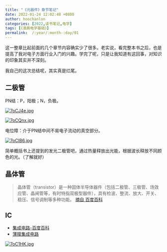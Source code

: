 ```yaml
---
title: "《元器件》章节笔记"
date: 2022-01-24 12:02:48 +0800
author: hoochanlon
categories: [2022,读书笔记,电学]
tags: [《漫画电学基础》]
permalink:  /:year/:month-:day/01
---
```


这一整章比起前面的几个章节内容确实少了很多。老实说，看完整本书之后，也是提高了我对电子方面行业入门的兴趣。学完了呢，只是让我知道有这回事，对知识的印象其实并不深刻。 

我自己的这次总结呢，其实真是烂尾。

<!-- more -->

## 二极管

PN结：P，阳极；N，负极。


[![7oCJ4e.jpg](https://s4.ax1x.com/2022/01/24/7oCJ4e.jpg)](https://imgtu.com/i/7oCJ4e)

[![7oCQnx.jpg](https://s4.ax1x.com/2022/01/24/7oCQnx.jpg)](https://imgtu.com/i/7oCQnx)

电位障：介于PN结中间不易电子流动的真空部分。

[![7oClB6.jpg](https://s4.ax1x.com/2022/01/24/7oClB6.jpg)](https://imgtu.com/i/7oClB6)

简单概括书上还提到的发光二极管吧，通过热量释放出光能，根据波长释放不同颜色的光。（了解就好）

## 晶体管

> 晶体管（transistor）是一种固体半导体器件（包括二极管、三极管、场效应管、晶闸管等，有时特指双极型器件），具有检波、整流、放大、开关、稳压、信号调制等多种功能。 [摘自 百度百科](https://baike.baidu.com/item/晶体管/569042?fr=aladdin)



## IC

* [集成电路-百度百科](https://baike.baidu.com/item/集成电路/108211?fr=aladdin)
* [薄膜集成电路](https://baike.baidu.com/item/薄膜集成电路/6930047)

[![7oC1HK.jpg](https://s4.ax1x.com/2022/01/24/7oC1HK.jpg)](https://imgtu.com/i/7oC1HK)